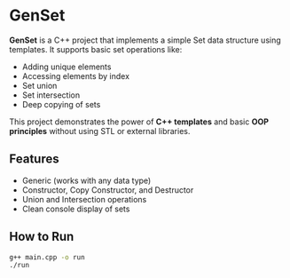 # GenSet
**GenSet** is a C++ project that implements a simple Set data structure using templates. It supports basic set operations like:

- Adding unique elements
- Accessing elements by index
- Set union
- Set intersection
- Deep copying of sets

This project demonstrates the power of **C++ templates** and basic **OOP principles** without using STL or external libraries.

## Features
- Generic (works with any data type)
- Constructor, Copy Constructor, and Destructor
- Union and Intersection operations
- Clean console display of sets

## How to Run
```bash
g++ main.cpp -o run
./run
